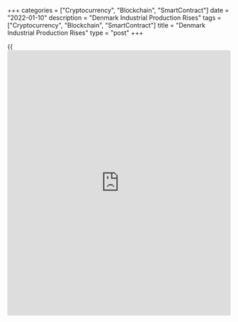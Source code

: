 +++
categories = ["Cryptocurrency", "Blockchain", "SmartContract"]
date = "2022-01-10"
description = "Denmark Industrial Production Rises"
tags = ["Cryptocurrency", "Blockchain", "SmartContract"]
title = "Denmark Industrial Production Rises"
type = "post"
+++

{{<iframe id="large-banner" src="https://www.bounty.group/#slide=19.0" width="100%" height="600" scrolling="no" style="border: 0px solid rgb(216, 221, 230); border-radius: 3px;">}}

Denmark's industrial production rose in November, led by strong gains in
machinery and pharmaceutical industry , preliminary figures from
Statisitcs Denmark showed Monday.

Industrial production grew 3.0 percent from the previous month, when it
rose 2.8 percent.  
  
On a year-on-year basis, industrial production rose 12.2 percent in
November.

Production rose 10.2 percent in the pharmaceutical industry and 13.6
percent in the machinery sector. Output decreased 17.3 percent in the
electronics industry.  
  
Industrial turnover rose 1.5 percent from the previous month, led by a
2.2 percent gain in the export market.

For comments and feedback [contact](https://www.playgroundfx.com/contact/): editorial@rtt[news](https://www.letsplayfx.com/blog/forex-news-website/).com

[Economic News][1]

 **What parts of the world are seeing the best (and worst) economic
performances lately? Click[here][2] to check out our [Econ Scorecard][2]
and find out! See up-to-the-moment [ranking](https://www.playgroundfx.com/blog/crypto-exchange-ranking/)s for the best and worst
performers in [GDP][3], [unemployment rate][4], [inflation][2] and much
more.**

   1. www.rtt[news](https://www.letsplayfx.com/blog/forex-news-website/).com/Content/EconomicNews.aspx
   2. www.rtt[news](https://www.letsplayfx.com/blog/forex-news-website/).com/economic-scorecard/world-rank/CPI/highest-performance.aspx
   3. www.rtt[news](https://www.letsplayfx.com/blog/forex-news-website/).com/economic-scorecard/world-rank/GDP/highest-performance.aspx
   4. www.rtt[news](https://www.letsplayfx.com/blog/forex-news-website/).com/economic-scorecard/world-rank/unemployment-rate/lowest-performance.aspx